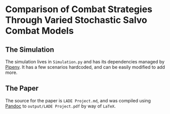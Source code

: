 # Comparison of Combat Strategies Through Varied Stochastic Salvo Combat Models

## The Simulation

The simulation lives in `Simulation.py` and has its dependencies managed by [Pipenv](https://pipenv.pypa.io/en/latest/). It has a few scenarios hardcoded, and can be easily modified to add more.

## The Paper

The source for the paper is `LADE Project.md`, and was compiled using [Pandoc](https://pandoc.org) to `output/LADE Project.pdf` by way of `LaTeX`.
